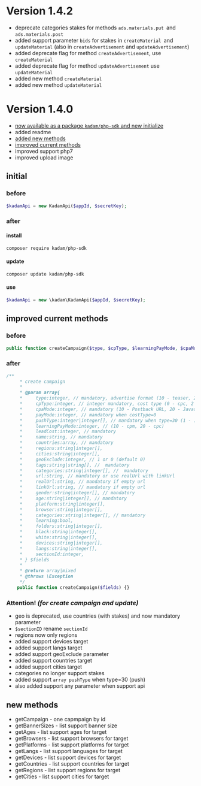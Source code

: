 # Version 1.4.2

* deprecate categories stakes for methods `ads.materials.put `and `ads.materials.post`
* added support parameter `bids` for stakes in `createMaterial `and `updateMaterial` (also in `createAdvertisement` and `updateAdvertisement`)
* added deprecate flag for method `createAdvertisement`, use `createMaterial`
* added deprecate flag for method `updateAdvertisement` use `updateMaterial`
* added new method `createMaterial`
* added new method `updateMaterial`

# Version 1.4.0

* [now available as a package `kadam/php-sdk` and new initialize](#initial)
* added readme
* [added new methods](#new-methods)
* [improved current methods](#improved)
* improved support php7
* improved upload image

## <a name="initial"></a> initial

### before
```php
$kadamApi = new KadamApi($appId, $secretKey);
```
### after
#### install
```
composer require kadam/php-sdk
```
#### update
```
composer update kadam/php-sdk 
```
#### use
```php
$kadamApi = new \kadam\KadamApi($appId, $secretKey);
```

## <a name="improved"></a> improved current methods

### before
```php
public function createCampaign($type, $cpType, $learningPayMode, $cpaMode, $leadCost, $name, $geo, $tags, $categories, $url, $gender, $age, $platform, $browser, $sectionID, $learning = true, $folders = [], $black = [], $white = []) {}
```
### after
```php
/**
     * create campaign
     *
     * @param array{
     *     type:integer, // mandatory, advertise format (10 - teaser, 20 - banner, 30 - push, 40 - clickunder, 70 - video)
     *     cpType:integer, // integer mandatory, cost type (0 - cpc, 2 - cpm)
     *     cpaMode:integer, // mandatory (10 - Postback URL, 20 - Javascript)
     *     payMode:integer, // mandatory when costType=0
     *     pushType:integer|integer[], // mandatory when type=30 (1 - )
     *     learningPayMode:integer, // (10 - cpm, 20 - cpc)
     *     leadCost:integer, // mandatory
     *     name:string, // mandatory
     *     countries:array, // mandatory
     *     regions:string|integer[],
     *     cities:string|integer[],
     *     geoExclude:integer, // 1 or 0 (default 0)
     *     tags:string|string[], //  mandatory
     *     categories:string|integer[], //  mandatory
     *     url:string, // mandatory or use realUrl with linkUrl
     *     realUrl:string, // mandatory if empty url
     *     linkUrl:string, // mandatory if empty url
     *     gender:string|integer[], // mandatory
     *     age:string|integer[], // mandatory
     *     platform:string|integer[],
     *     browser:string|integer[],
     *     categories:string|integer[], // mandatory
     *     learning:bool,
     *     folders:string|integer[],
     *     black:string|integer[],
     *     white:string|integer[],
     *     devices:string|integer[],
     *     langs:string|integer[],
     *     sectionId:integer,
     * } $fields
     *
     * @return array|mixed
     * @throws \Exception
     */
    public function createCampaign($fields) {}
```
### Attention! _(for create campaign and update)_
* geo is deprecated, use countries (with stakes) and now mandatory parameter
* `$sectionID` rename `sectionId`
* regions now only regions
* added support devices target
* added support langs target
* added support geoExclude parameter
* added support countries target
* added support cities target
* categories no longer support stakes
* added support `array pushType` when type=30 (push)
* also added support any parameter when support api

## <a name="new-methods"></a> new methods

* getCampaign - one capmpaign by id
* getBannerSizes - list support banner size
* getAges - list support ages for target
* getBrowsers - list support browsers for target
* getPlatforms - list support platforms for target
* getLangs - list support languages for target
* getDevices - list support devices for target
* getCountries - list support countries for target
* getRegions - list support regions for target
* getCities - list support cities for target
